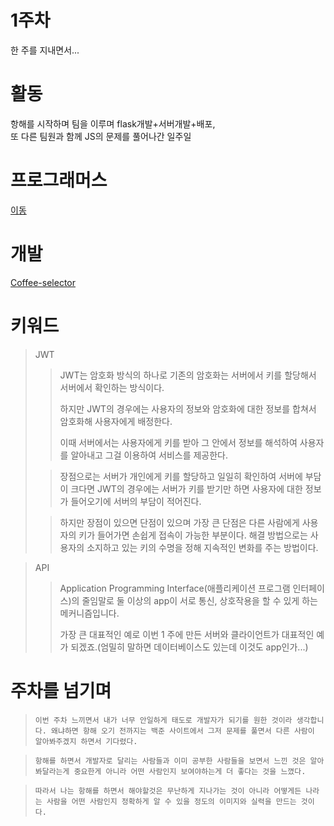 # 1주차
한 주를 지내면서...

# 활동 

항해를 시작하며 팀을 이루며 flask개발+서버개발+배포, <Br>
또 다른 팀원과 함께 JS의 문제를 풀어나간 일주일
 
# 프로그래머스 
<a href='https://school.programmers.co.kr/'>이동</a>

# 개발 

<a href="https://github.com/unchaptered/coffee-selector">Coffee-selector</a>

# 키워드

> JWT
> > JWT는 암호화 방식의 하나로 기존의 암호화는 서버에서 키를 할당해서 서버에서 확인하는 방식이다.
> >
> > 하지만 JWT의 경우에는 사용자의 정보와 암호화에 대한 정보를 합쳐서 암호화해 사용자에게 배정한다.
>>
> > 이때 서버에서는 사용자에게 키를 받아 그 안에서 정보를 해석하여 사용자를 알아내고 그걸 이용하여 서비스를 제공한다.
>
> > 장점으로는 서버가 개인에게 키를 할당하고 일일히 확인하여 서버에 부담이 크다면
> > JWT의 경우에는 서버가 키를 받기만 하면 사용자에 대한 정보가 들어오기에 서버의 부담이 적어진다.
>
> > 하지만 장점이 있으면 단점이 있으며 가장 큰 단점은 다른 사람에게 사용자의 키가 들어가면 손쉽게 접속이 가능한 부분이다.
> > 해결 방법으로는 사용자의 소지하고 있는 키의 수명을 정해 지속적인 변화를 주는 방법이다.

> API
> >  Application Programming Interface(애플리케이션 프로그램 인터페이스)의 줄임말로 둘 이상의 app이 서로 통신, 상호작용을
> > 할 수 있게 하는 메커니즘입니다.
>>
> > 가장 큰 대표적인 예로 이번 1 주에 만든 서버와 클라이언트가 대표적인 예가 되겠죠.(엄밀히 말하면 데이터베이스도 있는데 이것도 app인가...)


# 주차를 넘기며

> `이번 주차 느끼면서 내가 너무 안일하게 태도로 개발자가 되기를 원한 것이라 생각합니다. 왜냐하면 항해 오기 전까지는 백준 사이트에서 그저 문제를 풀면서 다른 사람이 알아봐주겠지 하면서 기다렸다. `

> `항해를 하면서 개발자로 달리는 사람들과 이미 공부한 사람들을 보면서 느낀 것은 알아봐달라는게 중요한게 아니라 어떤 사람인지 보여야하는게 더 좋다는 것을 느꼈다.`

> `따라서 나는 항해를 하면서 해야할것은 무난하게 지나가는 것이 아니라 어떻게든 나라는 사람을 어떤 사람인지 정확하게 알 수 있을 정도의 이미지와 실력을 만드는 것이다.`

<!-- ### 참고로 목표하는 것은 필요하여 도움을 준다.

인간관계를 느끼면서 다른 사람이 도움이 필요하여 찾는다거에서 기쁨을 느끼는 것을 느껴기에... 다른 사람이 알아주는 사람이 되어야하는것 -->
